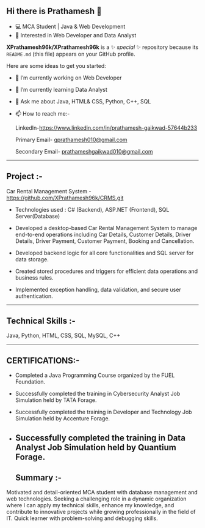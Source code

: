 ## Hi there is Prathamesh 👋
- 💻 MCA Student | Java & Web Development
- 🚀 Interested in Web Developer and Data Analyst
  
**XPrathamesh96k/XPrathamesh96k** is a ✨ _special_ ✨ repository because its `README.md` (this file) appears on your GitHub profile.

Here are some ideas to get you started:

- 🔭 I’m currently working on Web Developer
- 🌱 I’m currently learning Data Analyst
- 💬 Ask me about Java, HTML& CSS, Python, C++, SQL
- 📫 How to reach me:-
  
  LinkedIn-https://www.linkedin.com/in/prathamesh-gaikwad-57644b233
  
  Primary Email- gprathamesh010@gmail.com
  
  Secondary Email- prathameshgaikwad010@gmail.com
---
 
**Project** :-
-
  Car Rental Management System - https://github.com/XPrathamesh96k/CRMS.git
- Technologies used : C# (Backend), ASP.NET (Frontend), SQL Server(Database)

- Developed a desktop-based Car Rental Management System to manage end-to-end operations including Car Details, Customer Details, Driver  Details, Driver Payment, Customer
 Payment, Booking and Cancellation. 
 
- Developed backend logic for all core functionalities and SQL server for data storage.

- Created stored procedures and triggers for efficient data operations and business rules.

- Implemented exception handling, data validation, and secure user authentication.

---
 **Technical Skills** :-
 -
 Java, Python, HTML, CSS, SQL, MySQL, C++

---
 
 **CERTIFICATIONS**:-
 -
- Completed a Java Programming Course organized by the FUEL Foundation. 
 
- Successfully completed the training in Cybersecurity Analyst Job Simulation held by TATA Forage. 

- Successfully completed the training in Developer and Technology Job Simulation held by Accenture Forage. 
 
- Successfully completed the training in Data Analyst Job Simulation held by Quantium Forage.
  --
  
  **Summary** :-
  ---
 Motivated and detail-oriented MCA student with database management and web technologies. Seeking a challenging role in a dynamic organization where I can apply my technical  skills, enhance my knowledge, and contribute to innovative projects while growing professionally in the field of IT. Quick learner with problem-solving and debugging skills.
